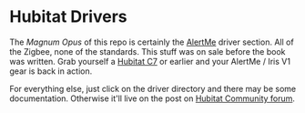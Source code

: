 # Hubitat Drivers

The _Magnum Opus_ of this repo is certainly the [AlertMe](https://github.com/birdslikewires/hubitat/tree/master/alertme) driver section. All of the Zigbee, none of the standards. This stuff was on sale before the book was written. Grab yourself a [Hubitat C7](https://hubitat.com/products?region=280262967339) or earlier and your AlertMe / Iris V1 gear is back in action.

For everything else, just click on the driver directory and there may be some documentation. Otherwise it'll live on the post on [Hubitat Community forum](https://community.hubitat.com).
